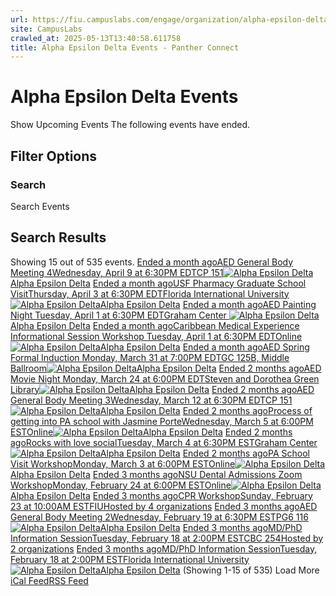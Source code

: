 ```yaml
---
url: https://fiu.campuslabs.com/engage/organization/alpha-epsilon-delta/events?showpastevents=true
site: CampusLabs
crawled_at: 2025-05-13T13:40:58.611758
title: Alpha Epsilon Delta Events - Panther Connect
---
```


# Alpha Epsilon Delta Events
Show Upcoming Events
The following events have ended.
## Filter Options
### Search
Search Events
## Search Results
Showing 15 out of 535 events.
[ Ended a month agoAED General Body Meeting 4Wednesday, April 9 at 6:30PM EDTCP 151![Alpha Epsilon Delta](https://se-images.campuslabs.com/clink/images/04466ea7-4d7e-432c-a8b4-10ef2857f425f3f33bf4-534f-418b-86e1-6fe4be43bbd8.png?preset=small-sq)Alpha Epsilon Delta](https://fiu.campuslabs.com/engage/event/11092368)
[ Ended a month agoUSF Pharmacy Graduate School VisitThursday, April 3 at 6:30PM EDTFlorida International University![Alpha Epsilon Delta](https://se-images.campuslabs.com/clink/images/04466ea7-4d7e-432c-a8b4-10ef2857f425f3f33bf4-534f-418b-86e1-6fe4be43bbd8.png?preset=small-sq)Alpha Epsilon Delta](https://fiu.campuslabs.com/engage/event/11176181)
[ Ended a month agoAED Painting Night Tuesday, April 1 at 6:30PM EDTGraham Center ![Alpha Epsilon Delta](https://se-images.campuslabs.com/clink/images/04466ea7-4d7e-432c-a8b4-10ef2857f425f3f33bf4-534f-418b-86e1-6fe4be43bbd8.png?preset=small-sq)Alpha Epsilon Delta](https://fiu.campuslabs.com/engage/event/11112351)
[ Ended a month agoCaribbean Medical Experience Informational Session Workshop Tuesday, April 1 at 6:30PM EDTOnline![Alpha Epsilon Delta](https://se-images.campuslabs.com/clink/images/04466ea7-4d7e-432c-a8b4-10ef2857f425f3f33bf4-534f-418b-86e1-6fe4be43bbd8.png?preset=small-sq)Alpha Epsilon Delta](https://fiu.campuslabs.com/engage/event/11184205)
[ Ended a month agoAED Spring Formal Induction Monday, March 31 at 7:00PM EDTGC 125B, Middle Ballroom![Alpha Epsilon Delta](https://se-images.campuslabs.com/clink/images/04466ea7-4d7e-432c-a8b4-10ef2857f425f3f33bf4-534f-418b-86e1-6fe4be43bbd8.png?preset=small-sq)Alpha Epsilon Delta](https://fiu.campuslabs.com/engage/event/11004853)
[ Ended 2 months agoAED Movie Night Monday, March 24 at 6:00PM EDTSteven and Dorothea Green Library![Alpha Epsilon Delta](https://se-images.campuslabs.com/clink/images/04466ea7-4d7e-432c-a8b4-10ef2857f425f3f33bf4-534f-418b-86e1-6fe4be43bbd8.png?preset=small-sq)Alpha Epsilon Delta](https://fiu.campuslabs.com/engage/event/10868918)
[ Ended 2 months agoAED General Body Meeting 3Wednesday, March 12 at 6:30PM EDTCP 151![Alpha Epsilon Delta](https://se-images.campuslabs.com/clink/images/04466ea7-4d7e-432c-a8b4-10ef2857f425f3f33bf4-534f-418b-86e1-6fe4be43bbd8.png?preset=small-sq)Alpha Epsilon Delta](https://fiu.campuslabs.com/engage/event/11092370)
[ Ended 2 months agoProcess of getting into PA school with Jasmine PorteWednesday, March 5 at 6:00PM ESTOnline![Alpha Epsilon Delta](https://se-images.campuslabs.com/clink/images/04466ea7-4d7e-432c-a8b4-10ef2857f425f3f33bf4-534f-418b-86e1-6fe4be43bbd8.png?preset=small-sq)Alpha Epsilon Delta](https://fiu.campuslabs.com/engage/event/11101370)
[ Ended 2 months agoRocks with love socialTuesday, March 4 at 6:30PM ESTGraham Center ![Alpha Epsilon Delta](https://se-images.campuslabs.com/clink/images/04466ea7-4d7e-432c-a8b4-10ef2857f425f3f33bf4-534f-418b-86e1-6fe4be43bbd8.png?preset=small-sq)Alpha Epsilon Delta](https://fiu.campuslabs.com/engage/event/11092342)
[ Ended 2 months agoPA School Visit WorkshopMonday, March 3 at 6:00PM ESTOnline![Alpha Epsilon Delta](https://se-images.campuslabs.com/clink/images/04466ea7-4d7e-432c-a8b4-10ef2857f425f3f33bf4-534f-418b-86e1-6fe4be43bbd8.png?preset=small-sq)Alpha Epsilon Delta](https://fiu.campuslabs.com/engage/event/10968685)
[ Ended 3 months agoNSU Dental Admissions Zoom WorkshopMonday, February 24 at 6:00PM ESTOnline![Alpha Epsilon Delta](https://se-images.campuslabs.com/clink/images/04466ea7-4d7e-432c-a8b4-10ef2857f425f3f33bf4-534f-418b-86e1-6fe4be43bbd8.png?preset=small-sq)Alpha Epsilon Delta](https://fiu.campuslabs.com/engage/event/11045972)
[ Ended 3 months agoCPR WorkshopSunday, February 23 at 10:00AM ESTFIUHosted by 4 organizations](https://fiu.campuslabs.com/engage/event/10910206)
[ Ended 3 months agoAED General Body Meeting 2Wednesday, February 19 at 6:30PM ESTPG6 116![Alpha Epsilon Delta](https://se-images.campuslabs.com/clink/images/04466ea7-4d7e-432c-a8b4-10ef2857f425f3f33bf4-534f-418b-86e1-6fe4be43bbd8.png?preset=small-sq)Alpha Epsilon Delta](https://fiu.campuslabs.com/engage/event/10927842)
[ Ended 3 months agoMD/PhD Information SessionTuesday, February 18 at 2:00PM ESTCBC 254Hosted by 2 organizations](https://fiu.campuslabs.com/engage/event/11085345)
[ Ended 3 months agoMD/PhD Information SessionTuesday, February 18 at 2:00PM ESTFlorida International University![Alpha Epsilon Delta](https://se-images.campuslabs.com/clink/images/04466ea7-4d7e-432c-a8b4-10ef2857f425f3f33bf4-534f-418b-86e1-6fe4be43bbd8.png?preset=small-sq)Alpha Epsilon Delta](https://fiu.campuslabs.com/engage/event/11047388)
(Showing 1-15 of 535) 
Load More
[iCal Feed](https://fiu.campuslabs.com/engage/organization/alpha-epsilon-delta/events.ics)[RSS Feed](https://fiu.campuslabs.com/engage/organization/alpha-epsilon-delta/events.rss)
